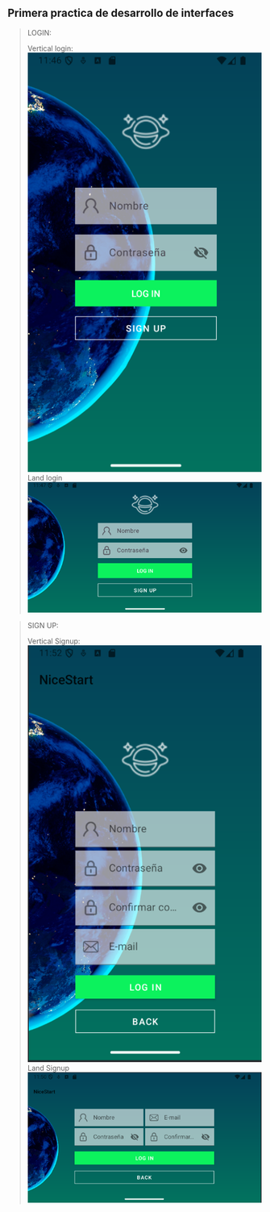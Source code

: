 ## Primera practica de desarrollo de interfaces


>LOGIN:
> 
> Vertical login:
> ![LoginV](img/vartical_Login.png)
> Land login
> ![LoginL](img/Land_login.png)

>SIGN UP:
> 
> Vertical Signup:
> ![LoginV](img/vertical_signup.png)
> Land Signup
> ![LoginV](img/Land_Signup.png)